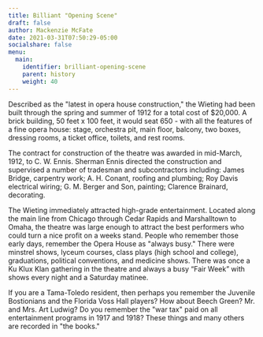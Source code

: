 ```yaml
---
title: Billiant "Opening Scene"
draft: false
author: Mackenzie McFate
date: 2021-03-31T07:50:29-05:00
socialshare: false
menu: 
  main:
    identifier: brilliant-opening-scene
    parent: history
    weight: 40
---
```


Described as the "latest in opera house construction," the Wieting had been built through the spring and summer of 1912 for a total cost of $20,000. A brick building, 50 feet x 100 feet, it would seat 650 - with all the features of a fine opera house: stage, orchestra pit, main floor, balcony, two boxes, dressing rooms, a ticket office, toilets, and rest rooms.

The contract for construction of the theatre was awarded in mid-March, 1912, to C. W. Ennis. Sherman Ennis directed the construction and supervised a number of tradesman and subcontractors including: James Bridge, carpentry work; A. H. Conant, roofing and plumbing; Roy Davis electrical wiring; G. M. Berger and Son, painting; Clarence Brainard, decorating.

The Wieting immediately attracted high-grade entertainment. Located along the main line from Chicago through Cedar Rapids and Marshalltown to Omaha, the theatre was large enough to attract the best performers who could turn a nice profit on a weeks stand. People who remember those early days, remember the Opera House as "always busy." There were minstrel shows, lyceum courses, class plays (high school and college), graduations, political conventions, and medicine shows. There was once a Ku Klux Klan gathering in the theatre and always a busy “Fair Week” with shows every night and a Saturday matinee.

If you are a Tama-Toledo resident, then perhaps you remember the Juvenile Bostionians and the Florida Voss Hall players? How about Beech Green? Mr. and Mrs. Art Ludwig? Do you remember the "war tax" paid on all entertainment programs in 1917 and 1918? These things and many others are recorded in "the books."
